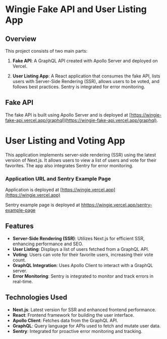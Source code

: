 # Wingie Fake API and User Listing App

## Overview

This project consists of two main parts:

1. **Fake API**: A GraphQL API created with Apollo Server and deployed on Vercel.

2. **User Listing App**: A React application that consumes the fake API, lists users with Server-Side Rendering (SSR), allows users to be voted, and follows best practices. Sentry is integrated for error monitoring.

## Fake API

The fake API is built using Apollo Server and is deployed at [https://wingie-fake-api.vercel.app/graphql](https://wingie-fake-api.vercel.app/graphql).

# User Listing and Voting App

This application implements server-side rendering (SSR) using the latest version of Next.js. It allows users to view a list of users and vote for their favorites. The app also integrates Sentry for error monitoring.

### Application URL and Sentry Example Page

Application is deployed at [https://wingie.vercel.app](https://wingie.vercel.app)

Sentry example page is deployed at [hhttps://wingie.vercel.app/sentry-example-page](https://wingie.vercel.app/sentry-example-page)

## Features

- **Server-Side Rendering (SSR)**: Utilizes Next.js for efficient SSR, enhancing performance and SEO.
- **User Listing**: Displays a list of users fetched from a GraphQL API.
- **Voting**: Users can vote for their favorite users, increasing their vote count.
- **GraphQL Integration**: Uses Apollo Client to interact with a GraphQL server.
- **Error Monitoring**: Sentry is integrated to monitor and track errors in real-time.

## Technologies Used

- **Next.js**: Latest version for SSR and enhanced frontend performance.
- **React**: Frontend framework for building the user interface.
- **Apollo Client**: Fetches data from the GraphQL API.
- **GraphQL**: Query language for APIs used to fetch and mutate user data.
- **Sentry**: Integrated for proactive error monitoring and tracking.
